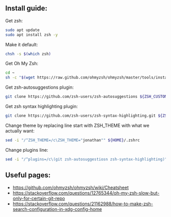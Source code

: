 ## Install guide:

Get zsh:
```bash
sudo apt update
sudo apt install zsh -y
```

Make it default:
```bash
chsh -s $(which zsh)
```

Get Oh My Zsh:
```bash
cd ~
sh -c "$(wget https://raw.github.com/ohmyzsh/ohmyzsh/master/tools/install.sh -O -)"
```
Get zsh-autosuggestions plugin:
```bash
git clone https://github.com/zsh-users/zsh-autosuggestions ${ZSH_CUSTOM:-~/.oh-my-zsh/custom}/plugins/zsh-autosuggestions
```

Get zsh syntax highlighting plugin:
```bash
git clone https://github.com/zsh-users/zsh-syntax-highlighting.git ${ZSH_CUSTOM:-~/.oh-my-zsh/custom}/plugins/zsh-syntax-highlighting
```

Change theme by replacing line start with ZSH_THEME with what we actually want:
```bash
sed -i "/^ZSH_THEME=/c\ZSH_THEME="jonathan"" ${HOME}/.zshrc
```

Change plugins line:
```bash
sed -i "/^plugins=/c\(git zsh-autosuggestiosn zsh-syntax-highlighting)" ${HOME}/.zshrc
```

## Useful pages:
* https://github.com/ohmyzsh/ohmyzsh/wiki/Cheatsheet
* https://stackoverflow.com/questions/12765344/oh-my-zsh-slow-but-only-for-certain-git-repo
* https://stackoverflow.com/questions/21162988/how-to-make-zsh-search-configuration-in-xdg-config-home